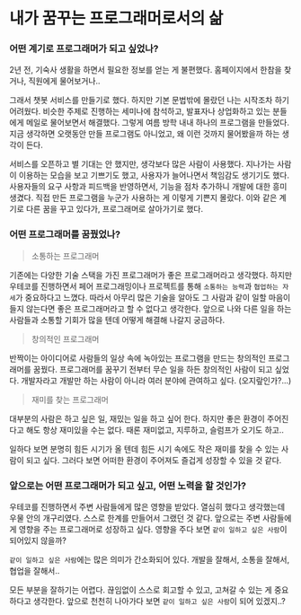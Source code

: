 # 내가 꿈꾸는 프로그래머로서의 삶

### 어떤 계기로 프로그래머가 되고 싶었나?

2년 전, 기숙사 생활을 하면서 필요한 정보를 얻는 게 불편했다.
홈페이지에서 한참을 찾거나, 직원에게 물어보거나..

그래서 챗봇 서비스를 만들기로 했다. 하지만 기본 문법밖에 몰랐던 나는 시작조차 하기 어려웠다.
비슷한 주제로 진행하는 세미나에 참석하고, 발표자나 상업화하고 있는 분들에게 메일로 물어보면서 해결했다.
그렇게 여름 방학 내내 하나의 프로그램을 만들었다.
지금 생각하면 오랫동안 만들 프로그램도 아니었고, 왜 이런 것까지 물어봤을까 하는 생각이 든다.

서비스를 오픈하고 별 기대는 안 했지만, 생각보다 많은 사람이 사용했다.
지나가는 사람이 이용하는 모습을 보고 기쁘기도 했고, 사용자가 늘어나면서 책임감도 생기기도 했다.
사용자들의 요구 사항과 피드백을 반영하면서, 기능을 점차 추가하니 개발에 대한 흥미 생겼다.
직접 만든 프로그램을 누군가 사용하는 게 이렇게 기쁜지 몰랐다. 이와 같은 계기로 다른 꿈을 꾸고 있다가, 프로그래머로 살아가기로 했다.

### 어떤 프로그래머를 꿈꿨었나?

> 소통하는 프로그래머

기존에는 다양한 기술 스택을 가진 프로그래머가 좋은 프로그래머라고 생각했다.
하지만 우테코를 진행하면서 페어 프로그래밍이나 프로젝트를 통해 `소통하는 능력`과 `협업하는 자세`가 중요하다고 느꼈다.
따라서 아무리 많은 기술을 알아도 그 사람과 같이 일할 마음이 들지 않는다면 좋은 프로그래머라고 할 수 없다고 생각한다.
앞으로 나와 다른 일을 하는 사람들과 소통할 기회가 많을 텐데 어떻게 해결해 나갈지 궁금하다.

> 창의적인 프로그래머

반짝이는 아이디어로 사람들의 일상 속에 녹아있는 프로그램을 만드는 창의적인 프로그래머를 꿈꿨다.
프로그래머를 꿈꾸기 전부터 무슨 일을 하든 창의적인 사람이 되고 싶었다.
개발자라고 개발만 하는 사람이 아니라 여러 분야에 관여하고 싶다. (오지랖인가?...)

> 재미를 찾는 프로그래머

대부분의 사람은 하고 싶은 일, 재밌는 일을 하고 싶어 한다. 하지만 좋은 환경이 주어진다고 해도 항상 재미있을 수는 없다.
때론 재미없고, 지루하고, 슬럼프가 오기도 하고..

일하다 보면 분명히 힘든 시기가 올 텐데 힘든 시기 속에도 작은 재미를 찾을 수 있는 사람이 되고 싶다.
그러다 보면 어떠한 환경이 주어져도 즐겁게 성장할 수 있을 것 같다.

### 앞으로는 어떤 프로그래머가 되고 싶고, 어떤 노력을 할 것인가?

우테코를 진행하면서 주변 사람들에게 많은 영향을 받았다. 열심히 했다고 생각했는데 우물 안의 개구리였다.
스스로 한계를 만들어서 그랬던 것 같다. 앞으로는 주변 사람들에게 영향을 주는 프로그래머로 성장하고 싶다.
영향을 주다 보면 `같이 일하고 싶은 사람`이 되어있지 않을까?

`같이 일하고 싶은 사람`에는 많은 의미가 간소화되어 있다.
개발을 잘해서, 소통을 잘해서, 협업을 잘해서..

모든 부분을 잘하기는 어렵다. 끊임없이 스스로 회고할 수 있고, 고쳐갈 수 있는 게 중요하다고 생각한다.
앞으로 천천히 나아가다 보면 `같이 일하고 싶은 사람`이 되어 있겠지..?